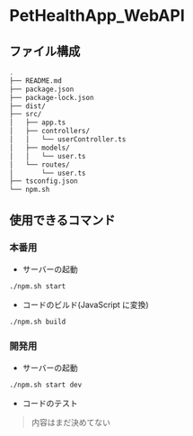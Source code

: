 # PetHealthApp_WebAPI

## ファイル構成

```bash
.
├── README.md
├── package.json
├── package-lock.json
├── dist/
├── src/
│   ├── app.ts
│   ├── controllers/
│   │   └── userController.ts
│   ├── models/
│   │   └── user.ts
│   └── routes/
│       └── user.ts
├── tsconfig.json
└── npm.sh
```

## 使用できるコマンド

### 本番用

- サーバーの起動

```bash
./npm.sh start
```

- コードのビルド(JavaScript に変換)

```bash
./npm.sh build
```

### 開発用

- サーバーの起動

```bash
./npm.sh start dev
```

- コードのテスト

> 内容はまだ決めてない
